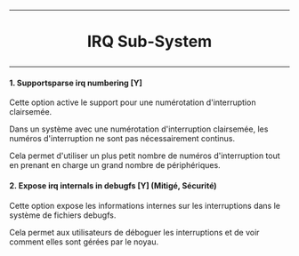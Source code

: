 ------------------------------------------------------------------------------------------------------------------------------------------
# <p align='center'> IRQ Sub-System </p>
------------------------------------------------------------------------------------------------------------------------------------------
#### 1. Supportsparse irq numbering [Y]
Cette option active le support pour une numérotation d'interruption clairsemée. 

Dans un système avec une numérotation d'interruption clairsemée, les numéros d'interruption ne sont pas nécessairement continus.

Cela permet d'utiliser un plus petit nombre de numéros d'interruption tout en prenant en charge un grand nombre de périphériques.
<br />

#### 2. Expose irq internals in debugfs [Y] (Mitigé, Sécurité)
Cette option expose les informations internes sur les interruptions dans le système de fichiers debugfs.

Cela permet aux utilisateurs de déboguer les interruptions et de voir comment elles sont gérées par le noyau.


